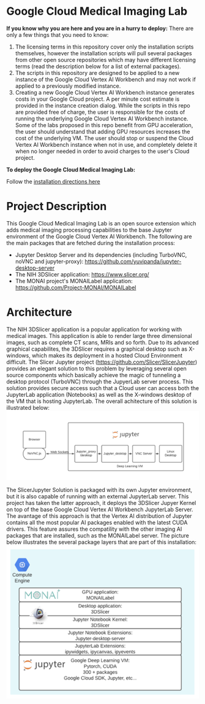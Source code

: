 # Google Cloud Medical Imaging Lab

**If you know why you are here and you are in a hurry to deploy:**
There are only a few things that you need to know:
1)  The licensing terms in this repository cover only the installation scripts themselves, however the installation scripts will pull several packages from other open source repositories which may have different licensing terms (read the description below for a list of external packages).
2)  The scripts in this repository are designed to be applied to a new instance of the Google Cloud Vertex AI Workbench and may not work if applied to a previously modified instance.
3)  Creating a new Google Cloud Vertex AI Workbench instance generates costs in your Google Cloud project. A per minute cost estimate is provided in the instance creation dialog. While the scripts in this repo are provided free of charge, the user is responsible for the costs of running the underlying Google Cloud Vertex AI Workbench instance. Some of the labs proposed in this repo benefit from GPU acceleration, the user should understand that adding GPU resources increases the cost of the underlying VM. The user should stop or suspend the Cloud Vertex AI Workbench instance when not in use, and completely delete it when no longer needed in order to avoid charges to the user's Cloud project.

**To deploy the Google Cloud Medical Imaging Lab:**

Follow the [installation directions here](/instructions/en.md)

# Project Description
This Google Cloud Medical Imaging Lab is an open source extension which adds medical imaging processing capabilities to the base Jupyter environment of the Google Cloud Vertex AI Workbench.  The following are the main packages that are fetched during the installation process:
- Jupyter Desktop Server and its dependencies (including TurboVNC, noVNC and jupyter-proxy): https://github.com/yuvipanda/jupyter-desktop-server
- The NIH 3DSlicer application: https://www.slicer.org/
- The MONAI project's MONAILabel application: https://github.com/Project-MONAI/MONAILabel

# Architecture
The NIH 3DSlicer application is a popular application for working with medical images. This application is able to render large three dimensional images, such as complete CT scans, MRIs and so forth. Due to its advanced graphical capabilites, the 3DSlicer requires a graphical desktop such as X-windows, which makes its deployment in a hosted Cloud Environment difficult. The Slicer Jupyter project (https://github.com/Slicer/SlicerJupyter) provides an elegant solution to this problem by leveraging several open source components which basically achieve the magic of tunneling a desktop protocol (TurboVNC) through the JupyerLab server process. This solution provides secure access such that a Cloud user can access both the JupyterLab application (Notebooks) as well as the X-windows desktop of the VM that is hosting JupyterLab. The overall achitecture of this solution is illustrated below:
![Google Cloud Medical Imaging Lab Architecture](img/jupyter-desktop-arch.png)

The SlicerJupyter Solution is packaged with its own Jupyter environment, but it is also capable of running with an external JupyterLab server. This project has taken the latter approach, it deploys the 3DSlicer Jupyer Kernel on top of the base Google Cloud Vertex AI Workbench JupyterLab Server. The avantage of this approach is that the Vertex AI distribution of Jupyter contains all the most popular AI packages enabled with the latest CUDA drivers. This feature assures the compatility with the other imaging AI packages that are installed, such as the MONAILabel server. The picture below illustrates the several package layers that are part of this installation:
![Google Cloud Medical Imaging Lab Packages](img/package-layers.png)
